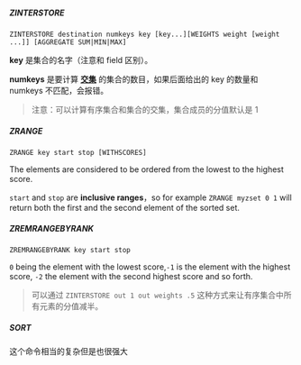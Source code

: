 ##### ZINTERSTORE

`ZINTERSTORE destination numkeys key [key...][WEIGHTS weight [weight ...]] [AGGREGATE SUM|MIN|MAX]`

**key** 是集合的名字（注意和 field 区别）。

**numkeys** 是要计算 **<u>交集</u>** 的集合的数目，如果后面给出的 key 的数量和 numkeys 不匹配，会报错。

> 注意：可以计算有序集合和集合的交集，集合成员的分值默认是 1

##### ZRANGE

`ZRANGE key start stop [WITHSCORES]`

The elements are considered to be ordered from the lowest to the highest score.

`start` and `stop` are **inclusive ranges**，so for example `ZRANGE myzset 0 1` will return both the first and the second element of the sorted set.

##### ZREMRANGEBYRANK

`ZREMRANGEBYRANK key start stop`

`0` being the element with the lowest score,`-1` is the element with the highest score, `-2` the element with the second highest score and so forth.

> 可以通过 `ZINTERSTORE out 1 out weights .5` 这种方式来让有序集合中所有元素的分值减半。

##### SORT

这个命令相当的复杂但是也很强大

